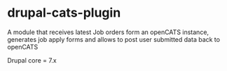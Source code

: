 drupal-cats-plugin
==================

A module that receives latest Job orders form an openCATS instance, generates job apply forms and allows to post user submitted data back to openCATS

Drupal core = 7.x